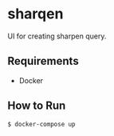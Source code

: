 # sharqen
UI for creating sharpen query.


## Requirements
- Docker


## How to Run
```
$ docker-compose up
```
